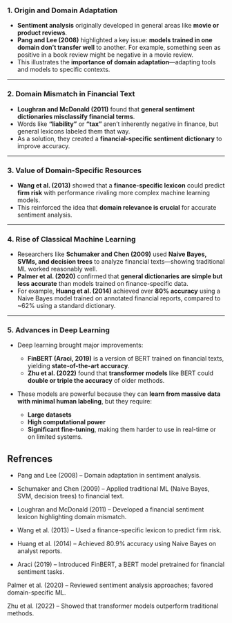 
### **1. Origin and Domain Adaptation**

* **Sentiment analysis** originally developed in general areas like **movie or product reviews**.
* **Pang and Lee (2008)** highlighted a key issue: **models trained in one domain don’t transfer well** to another. For example, something seen as positive in a book review might be negative in a movie review.
* This illustrates the **importance of domain adaptation**—adapting tools and models to specific contexts.

---

### **2. Domain Mismatch in Financial Text**

* **Loughran and McDonald (2011)** found that **general sentiment dictionaries misclassify financial terms**.
* Words like **“liability”** or **“tax”** aren’t inherently negative in finance, but general lexicons labeled them that way.
* As a solution, they created a **financial-specific sentiment dictionary** to improve accuracy.

---

### **3. Value of Domain-Specific Resources**

* **Wang et al. (2013)** showed that a **finance-specific lexicon** could predict **firm risk** with performance rivaling more complex machine learning models.
* This reinforced the idea that **domain relevance is crucial** for accurate sentiment analysis.

---

### **4. Rise of Classical Machine Learning**

* Researchers like **Schumaker and Chen (2009)** used **Naive Bayes, SVMs, and decision trees** to analyze financial texts—showing traditional ML worked reasonably well.
* **Palmer et al. (2020)** confirmed that **general dictionaries are simple but less accurate** than models trained on finance-specific data.
* For example, **Huang et al. (2014)** achieved over **80% accuracy** using a Naive Bayes model trained on annotated financial reports, compared to \~62% using a standard dictionary.

---

### **5. Advances in Deep Learning**

* Deep learning brought major improvements:

  * **FinBERT (Araci, 2019)** is a version of BERT trained on financial texts, yielding **state-of-the-art accuracy**.
  * **Zhu et al. (2022)** found that **transformer models** like BERT could **double or triple the accuracy** of older methods.
* These models are powerful because they can **learn from massive data with minimal human labeling**, but they require:

  * **Large datasets**
  * **High computational power**
  * **Significant fine-tuning**, making them harder to use in real-time or on limited systems.



## Refrences

- Pang and Lee (2008)
– Domain adaptation in sentiment analysis.

- Schumaker and Chen (2009)
– Applied traditional ML (Naive Bayes, SVM, decision trees) to financial text.

- Loughran and McDonald (2011)
– Developed a financial sentiment lexicon highlighting domain mismatch.

- Wang et al. (2013)
– Used a finance-specific lexicon to predict firm risk.

- Huang et al. (2014)
– Achieved 80.9% accuracy using Naive Bayes on analyst reports.

- Araci (2019)
– Introduced FinBERT, a BERT model pretrained for financial sentiment tasks.

Palmer et al. (2020)
– Reviewed sentiment analysis approaches; favored domain-specific ML.

Zhu et al. (2022)
– Showed that transformer models outperform traditional methods.